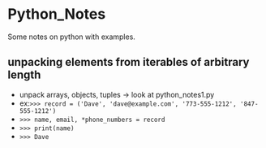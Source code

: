 # Python_Notes

Some notes on python with examples.

## unpacking elements from iterables of arbitrary length
* unpack arrays, objects, tuples -> look at python_notes1.py
* ex:`>>> record = ('Dave', 'dave@example.com', '773-555-1212', '847-555-1212')`
* `>>> name, email, *phone_numbers = record`
* `>>> print(name)`
* `>>> Dave`
